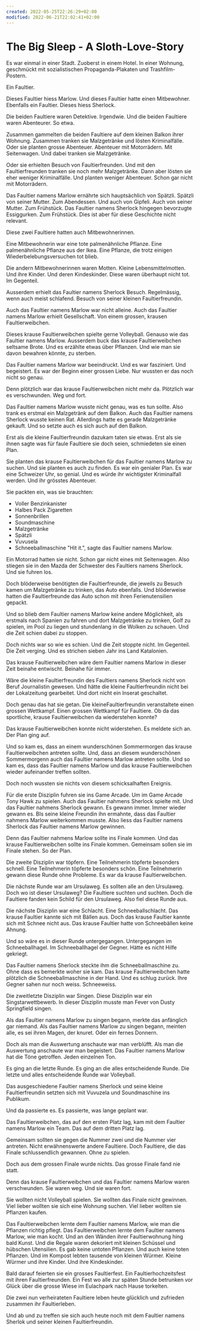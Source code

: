 ```yaml
---
created: 2022-05-25T22:26:29+02:00
modified: 2022-06-21T22:02:41+02:00
---
```


# The Big Sleep - A Sloth-Love-Story

Es war einmal in einer Stadt.
Zuoberst in einem Hotel.
In einer Wohnung, geschmückt mit sozialistischen Propaganda-Plakaten und Trashfilm-Postern.

Ein Faultier. 

Dieses Faultier hiess Marlow.
Und dieses Faultier hatte einen Mitbewohner. Ebenfalls ein Faultier. 
Dieses hiess Sherlock.

Die beiden Faultiere waren Detektive. Irgendwie. Und die beiden Faultiere waren Abenteurer. So etwa. 

Zusammen gammelten die beiden Faultiere auf dem kleinen Balkon ihrer Wohnung.
Zusammen tranken sie Malzgetränke und lösten Kriminalfälle. 
Oder sie planten grosse Abenteuer. 
Abenteuer mit Motorrädern. Mit Seitenwagen. Und dabei tranken sie Malzgetränke. 

Oder sie erhielten Besuch von Faultierfreunden. 
Und mit den Faultierfreunden tranken sie noch mehr Malzgetränke. 
Dann aber lösten sie eher weniger Kriminalfälle. Und planten weniger Abenteuer. Schon gar nicht mit Motorrädern.

Das Faultier namens Marlow ernährte sich hauptsächlich von Spätzli. Spätzli von seiner Mutter. Zum Abendessen.
Und auch von Gipfeli. Auch von seiner Mutter. Zum Frühstück. 
Das Faultier namens Sherlock hingegen bevorzugte Essiggurken. Zum Frühstück. 
Dies ist aber für diese Geschichte nicht relevant.

Diese zwei Faultiere hatten auch Mitbewohnerinnen.

Eine Mitbewohnerin war eine tote palmenähnliche Pflanze. Eine palmenähnliche Pflanze aus der Ikea. Eine Pflanze, die trotz einigen Wiederbelebungsversuchen tot blieb.

Die andern Mitbewohnerinnen waren Motten. 
Kleine Lebensmittelmotten. Und ihre Kinder. Und deren Kindeskinder. Diese waren überhaupt nicht tot. Im Gegenteil.

Ausserdem erhielt das Faultier namens Sherlock Besuch. Regelmässig, wenn auch meist schlafend. Besuch von seiner kleinen Faultierfreundin. 

Auch das Faultier namens Marlow war nicht alleine. Auch das Faultier namens Marlow erhielt Gesellschaft. Von einem grossen, krausen Faultierweibchen.

Dieses krause Faultierweibchen spielte gerne Volleyball. Genauso wie das Faultier namens Marlow. Ausserdem buck das krause Faultierweibchen seltsame Brote. Und es erzählte etwas über Pflanzen. Und wie man sie davon bewahren könnte, zu sterben.

Das Faultier namens Marlow war beeindruckt. Und es war fasziniert. Und begeistert.
Es war der Beginn einer grossen Liebe. Nur wussten er das noch nicht so genau.

Denn plötzlich war das krause Faultierweibchen nicht mehr da. Plötzlich war es verschwunden. Weg und fort.

Das Faultier namens Marlow wusste nicht genau, was es tun sollte. Also trank es erstmal ein Malzgetränk auf dem Balkon. Auch das Faultier namens Sherlock wusste keinen Rat. Allerdings hatte es gerade Malzgetränke gekauft. Und so setzte auch es sich auch auf den Balkon. 

Erst als die kleine Faultierfreundin dazukam taten sie etwas. Erst als sie ihnen sagte was für faule Faultiere sie doch seien, schmiedeten sie einen Plan.

Sie planten das krause Faultierweibchen für das Faultier namens Marlow zu suchen.
Und sie planten es auch zu finden. Es war ein genialer Plan. Es war eine Schweizer Uhr, so genial. Und es würde ihr wichtigster Kriminalfall werden. Und ihr grösstes Abenteuer. 

Sie packten ein, was sie brauchten:
- Voller Benzinkanister
- Halbes Pack Zigaretten 
- Sonnenbrillen
- Soundmaschine
- Malzgetränke
- Spätzli
- Vuvusela
- Schneeballmaschine
"Hit it.", sagte das Faultier namens Marlow.

Ein Motorrad hatten sie nicht. Schon gar nicht eines mit Seitenwagen. 
Also stiegen sie in den Mazda der Schwester des Faultiers namens Sherlock. 
Und sie fuhren los.

Doch blöderweise benötigten die Faultierfreunde, die jeweils zu Besuch kamen um Malzgetränke zu trinken, das Auto ebenfalls.
Und blöderweise hatten die Faultierfreunde das Auto schon mit ihren Ferienutensilien gepackt. 

Und so blieb dem Faultier namens Marlow keine andere Möglichkeit, als erstmals nach Spanien zu fahren und dort Malzgetränke zu trinken, Golf zu spielen, im Pool zu liegen und stundenlang in die Wolken zu schauen. Und die Zeit schien dabei zu stoppen. 

Doch nichts war so wie es schien.
Und die Zeit stoppte nicht.
Im Gegenteil. Die Zeit verging.
Und es strichen sieben Jahr ins Land Katalonien.

Das krause Faultierweibchen wäre dem Faultier namens Marlow in dieser Zeit beinahe entwischt. Beinahe für immer.

Wäre die kleine Faultierfreundin des Faultiers namens Sherlock nicht von Beruf Journalistin gewesen. Und hätte die kleine Faultierfreundin nicht bei der Lokalzeitung gearbeitet. Und dort nicht ein Inserat geschaltet. 

Doch genau das hat sie getan. Die kleineFaultierfreundin veranstaltete einen grossen Wettkampf. Einen grossen Wettkampf für Faultiere. Ob da das sportliche, krause Faultierweibchen da wiederstehen konnte?

Das krause Faultierweibchen konnte nicht widerstehen. Es meldete sich an. Der Plan ging auf.

Und so kam es, dass an einem wunderschönen Sommermorgen das krause Faultierweibchen antreten sollte.
Und, dass an diesem wunderschönen Sommermorgenn auch das Faultier namens Marlow antreten sollte.
Und so kam es, dass das Faultier namens Marlow und das krause Faultierweibchen wieder aufeinander treffen sollten. 

Doch noch wussten sie nichts von diesem schicksalhaften Ereignis.

Für die erste Disziplin fuhren sie ins Game Arcade.
Um im Game Arcade Tony Hawk zu spielen.
Auch das Faultier nahmens Sherlock spielte mit.
Und das Faultier nahmens Sherlock gewann. Es gewann immer.
Immer wieder gewann es. BIs seine kleine Freundin ihn ermahnte, dass das Faultier nahmens Marlow weiterkommen musste.  Also liess das Faultier namens Sherlock das Faultier namens Marlow gewinnen.

Denn das Faultier nahmens Marlow sollte ins Finale kommen.
Und das krause Faultierweibchen sollte ins Finale kommen.
Gemeinsam sollen sie im Finale stehen.
So der Plan.

Die zweite Disziplin war töpfern.
Eine Teilnehmerin töpferte besonders schnell.
Eine Teilnehmerin töpferte besonders schön.
Eine Teilnehmerin gewann diese Runde ohne Probleme. 
Es war da krause Faultierweibchen. 

Die nächste Runde war am Ursulaweg. 
Es sollten alle an den Ursulaweg.
Doch wo ist dieser Ursulaweg?
Die Faultiere suchten und suchten.
Doch die Faultiere fanden kein Schild für den Ursulaweg. 
Also fiel diese Runde aus.

Die nächste Disziplin war eine Schlacht. Eine Schneeballschlacht. Das krause Faultier kannte sich mit Bällen aus. Doch das krause Faultier kannte sich mit Schnee nicht aus. Das krause Faultier hatte von Schneebällen keine Ahnung.

Und so wäre es in dieser Runde untergegangen. Untergegangen im Schneeballhagel. Im Schneeballhagel der Gegner. Hätte es nicht Hilfe gekriegt.

Das Faultier namens Sherlock steckte ihm die Schneeballmaschine zu. Ohne dass es bemerkte woher sie kam. Das krause Faultierweibchen hatte plötzlich die Schneeballmaschine in der Hand. Und es schlug zurück.
Ihre Gegner sahen nur noch weiss.
Schneeweiss.

Die zweitletzte Disziplin war Singen.
Diese Disziplin war ein Singstarwettbewerb.
In dieser Disziplin musste man Fever von Dusty Springfield singen. 

Als das Faultier namens Marlow zu singen begann, merkte das anfänglich gar niemand. 
Als das Faultier namens Marlow zu singen begann, meinten alle, es sei ihren Magen, der knuret.
Oder ein fernes Donnern.

Doch als man die Auswertung anschaute war man verblüfft. Als man die Auswertung anschaute war man begeistert. Das Faultier namens Marlow hat die Töne getroffen. Jeden einzelnen Ton.

Es ging an die letzte Runde. 
Es ging an die alles entscheidende Runde.
Die letzte und alles entscheidende Runde war Volleyball. 

Das ausgeschiedene Faultier namens Sherlock und seine kleine Faultierfreundin setzten sich mit Vuvuzela und Soundmaschine ins Publikum. 

Und da passierte es.
Es passierte, was lange geplant war.

Das Faultierweibchen, das auf den ersten Platz lag, kam mit dem Faultier namens Marlow ein Team. Das auf dem dritten Platz lag.

Gemeinsam sollten sie gegen die Nummer zwei und die Nummer vier antreten. Nicht erwähnenswerte andere Faultiere. Doch Faultiere, die das Finale schlussendlich gewannen. Ohne zu spielen.

Doch aus dem grossen Finale wurde nichts. 
Das grosse Finale fand nie statt.

Denn das krause Faultierweibchen und das Faultier namens Marlow waren verschwunden. Sie waren weg. Und sie waren fort.

Sie wollten nicht Volleyball spielen.
Sie wollten das Finale nicht gewinnen.
Viel lieber wollten sie sich eine Wohnung suchen.
Viel lieber wollten sie Pflanzen kaufen.

Das Faultierweibchen lernte dem Faultier namens Marlow, wie man die Pflanzen richtig pflegt.
Das Faultierweibchen lernte dem Faultier namens Marlow, wie man kocht.
Und an den Wänden ihrer Faultierwohnung hing bald Kunst. Und die Regale waren dekoriert mit kleinen Schüssel und hübschen Utensilien. 
Es gab keine untoten Pflanzen. Und auch keine toten Pflanzen. Und im Kompost lebten tausende von kleinen Würmer. Kleine Würmer und ihre Kinder. Und ihre Kindeskinder.

Bald darauf feierten sie ein grosses Faultierfest.
Ein Faultierhochzeitsfest mit ihren Faultierfreunden.
Ein Fest wo alle zur späten Stunde betrunken vor Glück über die grosse Wiese im Eulachpark nach Hause torkelten.

Die zwei nun verheirateten Faultiere leben heute glücklich und zufrieden zusammen ihr Faultierleben.

Und ab und zu treffen sie sich auch heute noch mit dem Faultier namens Sherlok und seiner kleinen Faultierfreundin.
